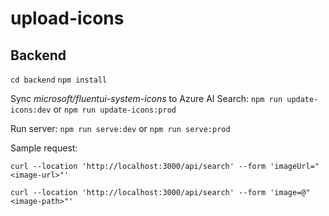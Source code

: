 # upload-icons

## Backend

`cd backend`
`npm install`

Sync _microsoft/fluentui-system-icons_ to Azure AI Search:
`npm run update-icons:dev` or `npm run update-icons:prod`

Run server:
`npm run serve:dev` or `npm run serve:prod`

Sample request:

```
curl --location 'http://localhost:3000/api/search' --form 'imageUrl="<image-url>"'
```

```
curl --location 'http://localhost:3000/api/search' --form 'image=@"<image-path>"'
```
